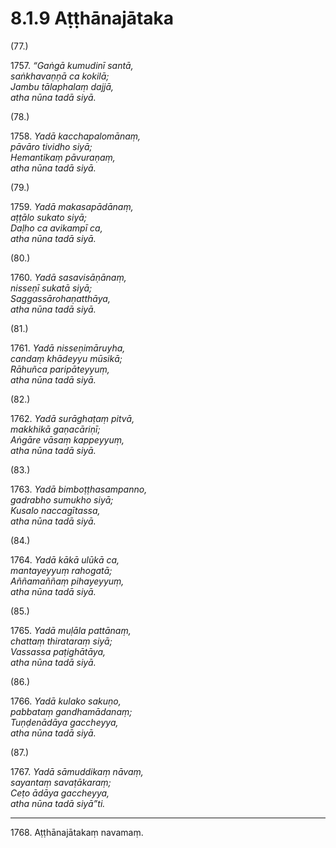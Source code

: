 

# 8.1.9 Aṭṭhānajātaka




(77.)

1757\. _“Gaṅgā kumudinī santā,_  
_saṅkhavaṇṇā ca kokilā;_  
_Jambu tālaphalaṃ dajjā,_  
_atha nūna tadā siyā._  


(78.)

1758\. _Yadā kacchapalomānaṃ,_  
_pāvāro tividho siyā;_  
_Hemantikaṃ pāvuraṇaṃ,_  
_atha nūna tadā siyā._  


(79.)

1759\. _Yadā makasapādānaṃ,_  
_aṭṭālo sukato siyā;_  
_Daḷho ca avikampī ca,_  
_atha nūna tadā siyā._  


(80.)

1760\. _Yadā sasavisāṇānaṃ,_  
_nisseṇī sukatā siyā;_  
_Saggassārohaṇatthāya,_  
_atha nūna tadā siyā._  


(81.)

1761\. _Yadā nisseṇimāruyha,_  
_candaṃ khādeyyu mūsikā;_  
_Rāhuñca paripāteyyuṃ,_  
_atha nūna tadā siyā._  


(82.)

1762\. _Yadā surāghaṭaṃ pitvā,_  
_makkhikā gaṇacāriṇī;_  
_Aṅgāre vāsaṃ kappeyyuṃ,_  
_atha nūna tadā siyā._  


(83.)

1763\. _Yadā bimboṭṭhasampanno,_  
_gadrabho sumukho siyā;_  
_Kusalo naccagītassa,_  
_atha nūna tadā siyā._  


(84.)

1764\. _Yadā kākā ulūkā ca,_  
_mantayeyyuṃ rahogatā;_  
_Aññamaññaṃ pihayeyyuṃ,_  
_atha nūna tadā siyā._  


(85.)

1765\. _Yadā muḷāla pattānaṃ,_  
_chattaṃ thirataraṃ siyā;_  
_Vassassa paṭighātāya,_  
_atha nūna tadā siyā._  


(86.)

1766\. _Yadā kulako sakuṇo,_  
_pabbataṃ gandhamādanaṃ;_  
_Tuṇḍenādāya gaccheyya,_  
_atha nūna tadā siyā._  


(87.)

1767\. _Yadā sāmuddikaṃ nāvaṃ,_  
_sayantaṃ savaṭākaraṃ;_  
_Ceṭo ādāya gaccheyya,_  
_atha nūna tadā siyā”ti._  


---

1768\. Aṭṭhānajātakaṃ navamaṃ.





